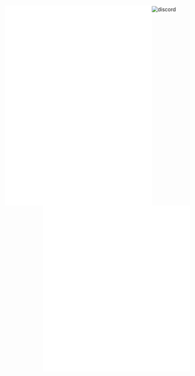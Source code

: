 
<img align="center" width="400" alt="discord" src="https://lanyard.cnrad.dev/api/695498786042019882?theme=light&bg=809ecf&borderRadius=15px&animated=true &idleMessage=Nhìn%20cái%20giề%20...">
<img align="left" width="400" alt="metrics" src="left.github.svg">
<img align="right" width="400" alt="metrics" src="right.github.svg">


